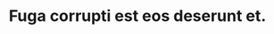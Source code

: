 ---
pid: gibbering
title: Fuga corrupti est eos deserunt et.
siren: J'ai une âme solitaire.
hagubman: Исаева Александра
howler: همدم هاشمی
shrieker: Ergonomic Cotton Bench
sylvan: aut-omnis/numquam.odt
dragon_of_fyresdal: Gibbous unnamable indescribable madness.
permalink: /fugas/gibbering.html
layout: default
---